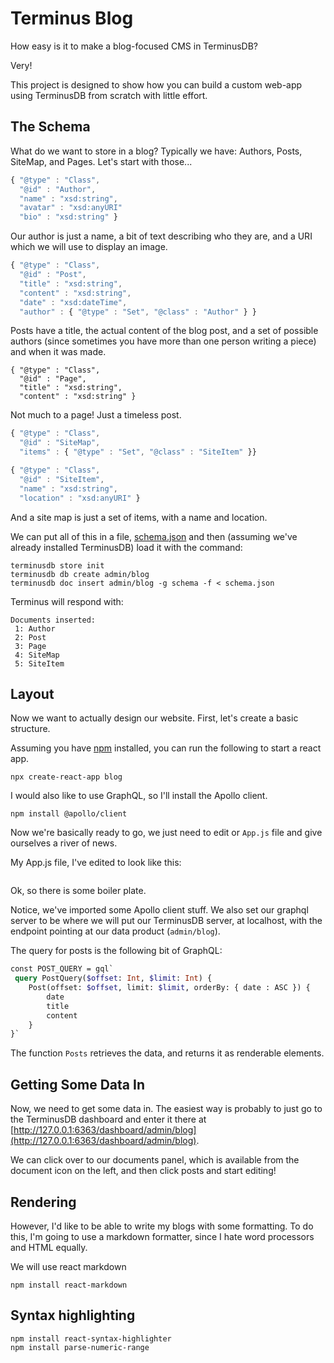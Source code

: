 # Terminus Blog

How easy is it to make a blog-focused CMS in TerminusDB?

Very!

This project is designed to show how you can build a custom web-app
using TerminusDB from scratch with little effort.

## The Schema

What do we want to store in a blog?  Typically we have: Authors, Posts, SiteMap,
and Pages. Let's start with those...

```javascript
{ "@type" : "Class",
  "@id" : "Author",
  "name" : "xsd:string",
  "avatar" : "xsd:anyURI"
  "bio" : "xsd:string" }
```

Our author is just a name, a bit of text describing who they are, and
a URI which we will use to display an image.

```javascript
{ "@type" : "Class",
  "@id" : "Post",
  "title" : "xsd:string",
  "content" : "xsd:string",
  "date" : "xsd:dateTime",
  "author" : { "@type" : "Set", "@class" : "Author" } }
```

Posts have a title, the actual content of the blog post, and a set of
possible authors (since sometimes you have more than one person
writing a piece) and when it was made.

```
{ "@type" : "Class",
  "@id" : "Page",
  "title" : "xsd:string",
  "content" : "xsd:string" }
```

Not much to a page! Just a timeless post.

```javascript
{ "@type" : "Class",
  "@id" : "SiteMap",
  "items" : { "@type" : "Set", "@class" : "SiteItem" }}

{ "@type" : "Class",
  "@id" : "SiteItem",
  "name" : "xsd:string",
  "location" : "xsd:anyURI" }
```

And a site map is just a set of items, with a name and location.

We can put all of this in a file, [schema.json](schema.json) and then (assuming we've already installed TerminusDB) load it with the command:

```shell
terminusdb store init
terminusdb db create admin/blog
terminusdb doc insert admin/blog -g schema -f < schema.json
```

Terminus will respond with:

```
Documents inserted:
 1: Author
 2: Post
 3: Page
 4: SiteMap
 5: SiteItem
```

## Layout

Now we want to actually design our website. First, let's create a
basic structure.

Assuming you have [npm](https://docs.npmjs.com/downloading-and-installing-node-js-and-npm) installed, you can run the following to start a react app.

```shell
npx create-react-app blog
```

I would also like to use GraphQL, so I'll install the Apollo client.

```shell
npm install @apollo/client
```

Now we're basically ready to go, we just need to edit or `App.js` file
and give ourselves a river of news.

My App.js file, I've edited to look like this:

```js
```

Ok, so there is some boiler plate.

Notice, we've imported some Apollo client stuff. We also set our
graphql server to be where we will put our TerminusDB server, at
localhost, with the endpoint pointing at our data product
(`admin/blog`).

The query for posts is the following bit of GraphQL:

```graphql
const POST_QUERY = gql`
 query PostQuery($offset: Int, $limit: Int) {
    Post(offset: $offset, limit: $limit, orderBy: { date : ASC }) {
        date
        title
        content
    }
}`
```

The function `Posts` retrieves the data, and returns it as renderable
elements.

## Getting Some Data In

Now, we need to get some data in. The easiest way is probably to just
go to the TerminusDB dashboard and enter it there at
[http://127.0.0.1:6363/dashboard/admin/blog](http://127.0.0.1:6363/dashboard/admin/blog).

We can click over to our documents panel, which is available from the
document icon on the left, and then click posts and start editing!

## Rendering

However, I'd like to be able to write my blogs with some
formatting. To do this, I'm going to use a markdown formatter, since I
hate word processors and HTML equally.

We will use react markdown

```shell
npm install react-markdown
```

## Syntax highlighting


```
npm install react-syntax-highlighter
npm install parse-numeric-range
```
